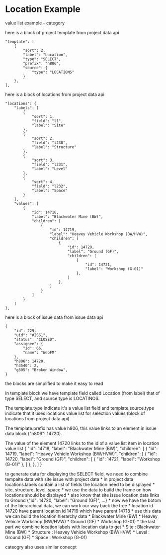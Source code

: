 Location Example
================

value list example - category

here is a block of project template from project data api

    "template": [
        {
            "sort": 2,
            "label": "Location",
            "type": "SELECT",
            "prefix": "h806",
            "source": {
                "type": "LOCATIONS"
            }
        },
    ],

here is a block of locations from project data api

    "locations": {
        "labels": [
            {
                "sort": 1,
                "field": "l1",
                "label": "Site"
            },
            {
                "sort": 2,
                "field": "l230",
                "label": "Structure"
            },
            {
                "sort": 3,
                "field": "l231",
                "label": "Level"
            },
            {
                "sort": 4,
                "field": "l232",
                "label": "Space"
            }
        ],
        "values": [
            {
                "id": 14718,
                "label": "Blackwater Mine (BW)",
                "children": [
                    {
                        "id": 14719,
                        "label": "Heavey Vehicle Workshop (BW/HVW)",
                        "children": [
                            {
                                "id": 14720,
                                "label": "Ground (GF)",
                                "children": [
                                    {
                                        "id": 14721,
                                        "label": "Workshop (G-01)"
                                    },
                                ]
                            },
                        ]
                    }
                ]
            }
        ]
    },


here is a block of issue data from issue data api

    {
        "id": 229,
        "uid": "#ISS1",
        "status": "CLOSED",
        "assignee": {
            "id": 66,
            "name": "WebFM"
        },
        "h806": 14720,
        "h3540": 2,
        "g805": "Broken Window",
    }

the blocks are simplified to make it easy to read

In template block we have template field called Location (from label) that of type SELECT, and source.type is LOCATINOS.

The template.type indicate it's a value list field and template.source.type indicate that it uses locations value list for selection values (block of locations from project data api)

The template.prefix has value h806,  this value links to an element in issue data block ("h806": 14720).

The value of the element 14720 links to the id of a value list item in location value list
    {
        "id": 14718,
        "label": "Blackwater Mine (BW)",
        "children": [
            {
                "id": 14719,
                "label": "Heavey Vehicle Workshop (BW/HVW)",
                "children": [
                {
                    "id": 14720,
                    "label": "Ground (GF)",
                    "children": [
                        {
                            "id": 14721,
                            "label": "Workshop (G-01)"
                        },
                    ]
                },
            },
        ]
    }

<a name="generate-view"/>
to generate data for displaying the SELECT field, we need to combine tempalte data with site issue with project data
* in project data locations.labels contain a list of fields the location need to be displayed
    * site, structure, level, space
    * we use the data to build the frame on how locations should be displayed
* also know that site issue location data links to Ground {"id": 14720, "label": "Ground (GF)", ...}
* now we have the botom of the hierarchical data, we can work our way back the tree
    * location id 14720 have parent location id 14719 which have parent 14718
    * use this data we can build the location hierarchy data
        * Blackwater Mine (BW)
        * Heavey Vehicle Workshop (BW/HVW)
        * Ground (GF)
        * Workshop (G-01)
* the last part we combine location labels with location data to get
    * Site : Blackwater Mine (BW)
    * Structure : Heavey Vehicle Workshop (BW/HVW)
    * Level : Ground (GF)
    * Space : Workshop (G-01)

cateogry also uses similar conecpt




